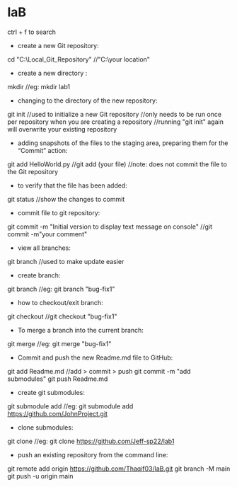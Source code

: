 # laB

ctrl + f to search

- create a new Git repository:

cd "C:\Local_Git_Repository"		//"C:\your location"


- create a new directory :

mkdir <name of new directory for new Git repository>		//eg: mkdir lab1


- changing to the directory of the new repository:

git init		//used to initialize a new Git repository
			//only needs to be run once per repository when you are creating a repository
			//running "git init" again will overwrite your existing repository


- adding snapshots of the files to the staging area, preparing them for the “Commit” action:

git add HelloWorld.py		//git add (your file)
				//note: does not commit the file to the Git repository


- to verify that the file has been added:

git status		//show the changes to commit


- commit file to git repository:

git commit -m "Initial version to display text message on console"		//git commit -m"your comment"


- view all branches:

git branch				//used to make update easier


- create branch:

git branch <new branch name>		//eg: git branch "bug-fix1"


- how to checkout/exit branch:

git checkout <branch name>		//git checkout "bug-fix1"

- To merge a branch into the current branch:

git merge <branch to be merged>		//eg: git merge "bug-fix1"

- Commit and push the new Readme.md file to GitHub:

git add Readme.md			//add > commit > push
git commit -m "add submodules"
git push Readme.md


- create git submodules:

git submodule add <Git submodule repository URL>	//eg: git submodule add https://github.com/JohnProject.git


- clone submodules:

git clone <URL of repository to clone>			//eg: git clone https://github.com/Jeff-sp22/lab1

- push an existing repository from the command line:

git remote add origin https://github.com/Thaqif03/laB.git
git branch -M main
git push -u origin main
